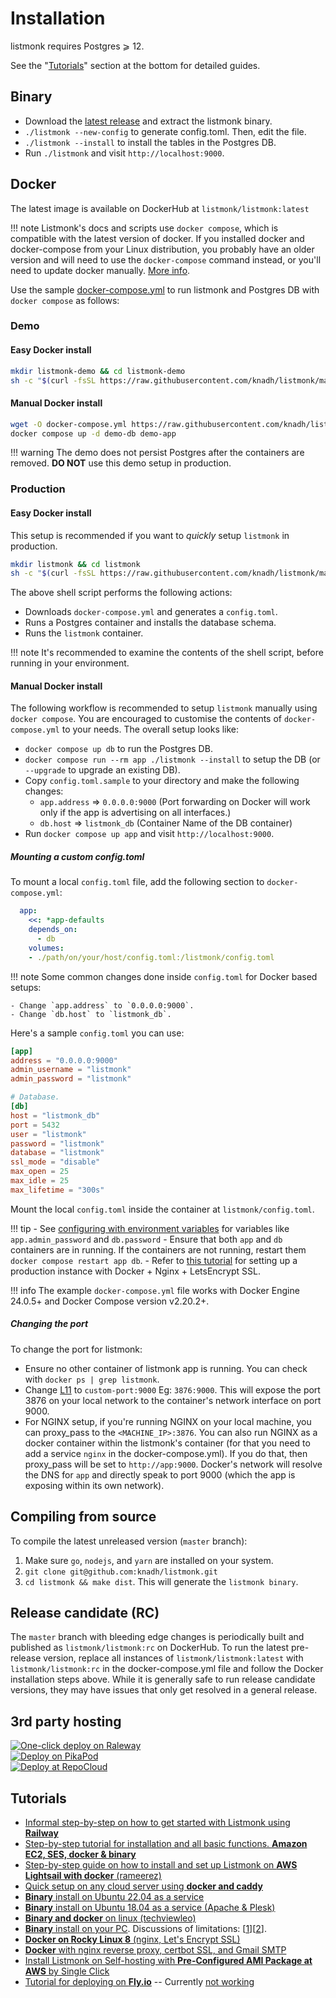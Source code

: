# Installation

listmonk requires Postgres ⩾ 12.

See the "[Tutorials](#tutorials)" section at the bottom for detailed guides. 

## Binary
- Download the [latest release](https://github.com/knadh/listmonk/releases) and extract the listmonk binary.
- `./listmonk --new-config` to generate config.toml. Then, edit the file.
- `./listmonk --install` to install the tables in the Postgres DB.
- Run `./listmonk` and visit `http://localhost:9000`.


## Docker

The latest image is available on DockerHub at `listmonk/listmonk:latest`

!!! note
    Listmonk's docs and scripts use `docker compose`, which is compatible with the latest version of docker. If you installed docker and docker-compose from your Linux distribution, you probably have an older version and will need to use the `docker-compose` command instead, or you'll need to update docker manually. [More info](https://gist.github.com/MaximilianKohler/e5158fcfe6de80a9069926a67afcae11#docker-update).

Use the sample [docker-compose.yml](https://github.com/knadh/listmonk/blob/master/docker-compose.yml) to run listmonk and Postgres DB with `docker compose` as follows:

### Demo

#### Easy Docker install

```bash
mkdir listmonk-demo && cd listmonk-demo
sh -c "$(curl -fsSL https://raw.githubusercontent.com/knadh/listmonk/master/install-demo.sh)"
```

#### Manual Docker install

```bash
wget -O docker-compose.yml https://raw.githubusercontent.com/knadh/listmonk/master/docker-compose.yml
docker compose up -d demo-db demo-app
```

!!! warning
    The demo does not persist Postgres after the containers are removed. **DO NOT** use this demo setup in production.

### Production

#### Easy Docker install

This setup is recommended if you want to _quickly_ setup `listmonk` in production.

```bash
mkdir listmonk && cd listmonk
sh -c "$(curl -fsSL https://raw.githubusercontent.com/knadh/listmonk/master/install-prod.sh)"
```

The above shell script performs the following actions:

- Downloads `docker-compose.yml` and generates a `config.toml`.
- Runs a Postgres container and installs the database schema.
- Runs the `listmonk` container.

!!! note
    It's recommended to examine the contents of the shell script, before running in your environment.

#### Manual Docker install

The following workflow is recommended to setup `listmonk` manually using `docker compose`. You are encouraged to customise the contents of `docker-compose.yml` to your needs. The overall setup looks like:

- `docker compose up db` to run the Postgres DB.
- `docker compose run --rm app ./listmonk --install` to setup the DB (or `--upgrade` to upgrade an existing DB).
- Copy `config.toml.sample` to your directory and make the following changes:
    - `app.address` => `0.0.0.0:9000` (Port forwarding on Docker will work only if the app is advertising on all interfaces.)
    - `db.host` => `listmonk_db` (Container Name of the DB container)
- Run `docker compose up app` and visit `http://localhost:9000`.

##### Mounting a custom config.toml

To mount a local `config.toml` file, add the following section to `docker-compose.yml`:

```yml
  app:
    <<: *app-defaults
    depends_on:
      - db
    volumes:
    - ./path/on/your/host/config.toml:/listmonk/config.toml
```

!!! note
    Some common changes done inside `config.toml` for Docker based setups:

    - Change `app.address` to `0.0.0.0:9000`.
    - Change `db.host` to `listmonk_db`.

Here's a sample `config.toml` you can use:

```toml
[app]
address = "0.0.0.0:9000"
admin_username = "listmonk"
admin_password = "listmonk"

# Database.
[db]
host = "listmonk_db"
port = 5432
user = "listmonk"
password = "listmonk"
database = "listmonk"
ssl_mode = "disable"
max_open = 25
max_idle = 25
max_lifetime = "300s"
```

Mount the local `config.toml` inside the container at `listmonk/config.toml`.

!!! tip
    - See [configuring with environment variables](configuration.md) for variables like `app.admin_password` and `db.password`
    - Ensure that both `app` and `db` containers are in running. If the containers are not running, restart them `docker compose restart app db`.
    - Refer to [this tutorial](https://yasoob.me/posts/setting-up-listmonk-opensource-newsletter-mailing/) for setting up a production instance with Docker + Nginx + LetsEncrypt SSL.

!!! info
    The example `docker-compose.yml` file works with Docker Engine 24.0.5+ and Docker Compose version v2.20.2+.

##### Changing the port

To change the port for listmonk:

- Ensure no other container of listmonk app is running. You can check with `docker ps | grep listmonk`.
- Change [L11](https://github.com/knadh/listmonk/blob/master/docker-compose.yml#L11) to `custom-port:9000` Eg: `3876:9000`. This will expose the port 3876 on your local network to the container's network interface on port 9000. 
- For NGINX setup, if you're running NGINX on your local machine, you can proxy_pass to the `<MACHINE_IP>:3876`. You can also run NGINX as a docker container within the listmonk's container (for that you need to add a service `nginx` in the docker-compose.yml). If you do that, then proxy_pass will be set to `http://app:9000`. Docker's network will resolve the DNS for `app` and directly speak to port 9000 (which the app is exposing within its own network).
            



## Compiling from source

To compile the latest unreleased version (`master` branch):

1. Make sure `go`, `nodejs`, and `yarn` are installed on your system.
2. `git clone git@github.com:knadh/listmonk.git`
3. `cd listmonk && make dist`. This will generate the `listmonk binary`.

## Release candidate (RC)

The `master` branch with bleeding edge changes is periodically built and published as `listmonk/listmonk:rc` on DockerHub. To run the latest pre-release version, replace all instances of `listmonk/listmonk:latest` with `listmonk/listmonk:rc` in the docker-compose.yml file and follow the Docker installation steps above. While it is generally safe to run release candidate versions, they may have issues that only get resolved in a general release.

## 3rd party hosting

<a href="https://railway.app/new/template/listmonk"><img src="https://camo.githubusercontent.com/081df3dd8cff37aab35044727b02b94a8e948052487a8c6253e190f5940d776d/68747470733a2f2f7261696c7761792e6170702f627574746f6e2e737667" alt="One-click deploy on Raleway" style="max-height: 32px;" /></a>
<br />
<a href="https://www.pikapods.com/pods?run=listmonk"><img src="https://www.pikapods.com/static/run-button.svg" alt="Deploy on PikaPod" /></a>
<br />
<a href="https://repocloud.io/details/?app_id=217"><img src="https://d16t0pc4846x52.cloudfront.net/deploy.png" alt="Deploy at RepoCloud"/></a>
<br />

## Tutorials

* [Informal step-by-step on how to get started with Listmonk using **Railway**](https://github.com/knadh/listmonk/issues/120#issuecomment-1421838533)
* [Step-by-step tutorial for installation and all basic functions. **Amazon EC2, SES, docker & binary**](https://gist.github.com/MaximilianKohler/e5158fcfe6de80a9069926a67afcae11)
* [Step-by-step guide on how to install and set up Listmonk on **AWS Lightsail with docker** (rameerez)](https://github.com/knadh/listmonk/issues/1208)
* [Quick setup on any cloud server using **docker and caddy**](https://github.com/samyogdhital/listmonk-caddy-reverse-proxy)
* [**Binary** install on Ubuntu 22.04 as a service](https://mumaritc.hashnode.dev/how-to-install-listmonk-using-binary-on-ubuntu-2204)
* [**Binary** install on Ubuntu 18.04 as a service (Apache & Plesk)](https://devgypsy.com/post/2020-08-18-installing-listmonk-newsletter-manager/)
* [**Binary and docker** on linux (techviewleo)](https://techviewleo.com/manage-mailing-list-and-newsletter-using-listmonk/)
* [**Binary** install on your PC](https://www.youtube.com/watch?v=fAOBqgR9Yfo). Discussions of limitations: [[1](https://github.com/knadh/listmonk/issues/862#issuecomment-1307328228)][[2](https://github.com/knadh/listmonk/issues/248#issuecomment-1320806990)].
* [**Docker on Rocky Linux 8** (nginx, Let's Encrypt SSL)](https://wiki.crowncloud.net/?How_to_Install_Listmonk_with_Docker_on_Rocky_Linux_8)
* [**Docker** with nginx reverse proxy, certbot SSL, and Gmail SMTP](https://www.maketecheasier.com/create-own-newsletter-with-listmonk/)
* [Install Listmonk on Self-hosting with **Pre-Configured AMI Package at AWS** by Single Click](https://meetrix.io/articles/how-to-install-llama-2-on-aws-with-pre-configured-ami-package/)
* [Tutorial for deploying on **Fly.io**](https://github.com/paulrudy/listmonk-on-fly) -- Currently [not working](https://github.com/knadh/listmonk/issues/984#issuecomment-1694545255)
